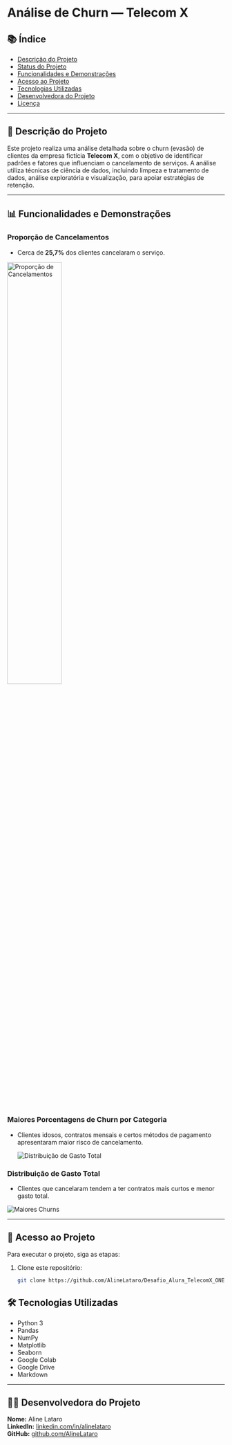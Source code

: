 # Análise de Churn — Telecom X

## 📚 Índice

- [Descrição do Projeto](#descrição-do-projeto)
- [Status do Projeto](#status-do-projeto)
- [Funcionalidades e Demonstrações](#funcionalidades-e-demonstrações)
- [Acesso ao Projeto](#acesso-ao-projeto)
- [Tecnologias Utilizadas](#tecnologias-utilizadas)
- [Desenvolvedora do Projeto](#desenvolvedora-do-projeto)
- [Licença](#licença)

---

## 📌 Descrição do Projeto

Este projeto realiza uma análise detalhada sobre o churn (evasão) de clientes da empresa fictícia **Telecom X**, com o objetivo de identificar padrões e fatores que influenciam o cancelamento de serviços. A análise utiliza técnicas de ciência de dados, incluindo limpeza e tratamento de dados, análise exploratória e visualização, para apoiar estratégias de retenção.

---

## 📊 Funcionalidades e Demonstrações

### Proporção de Cancelamentos

- Cerca de **25,7%** dos clientes cancelaram o serviço.

<img src="https://drive.google.com/uc?id=1Y9u8ZsJIMNjNXRlfa-G98XoTNCcVEue5" alt="Proporção de Cancelamentos" width="50%">


### Maiores Porcentagens de Churn por Categoria

- Clientes idosos, contratos mensais e certos métodos de pagamento apresentaram maior risco de cancelamento.

  ![Distribuição de Gasto Total](https://drive.google.com/uc?id=1kZwC9p9QiVDULNO-03cCkPjpKqcioKgT)


### Distribuição de Gasto Total

- Clientes que cancelaram tendem a ter contratos mais curtos e menor gasto total.

 ![Maiores Churns](https://drive.google.com/uc?id=1wozj2XWdqNvhvVz6cGO-rEvjQk2Qxw7d)


---

## 🚀 Acesso ao Projeto

Para executar o projeto, siga as etapas:

1. Clone este repositório:

   ```bash
   git clone https://github.com/AlineLataro/Desafio_Alura_TelecomX_ONE-.git


## 🛠 Tecnologias Utilizadas

- Python 3  
- Pandas  
- NumPy  
- Matplotlib  
- Seaborn  
- Google Colab  
- Google Drive  
- Markdown  

---

## 👩‍💻 Desenvolvedora do Projeto

**Nome:** Aline Lataro  
**LinkedIn:** [linkedin.com/in/alinelataro](https://www.linkedin.com/in/aline-lataro)  
**GitHub:** [github.com/AlineLataro](https://github.com/AlineLataro)
